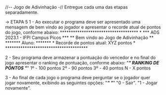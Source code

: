 //-- Jogo de Adivinhação -//
Entregue cada uma das etapas separadamente.

-> ETAPA 5
1 - Ao executar o programa deve ser apresentado uma mensagem de bem vindo ao jogador e apresentar o recorde atual de pontos do jogo, conforme abaixo:
                                    ************************************ *
                                    *** ADS 2023.1 - IFPI Campus Picos ***
                                    ** Bem vindo ao Jogo de Adivinhação **
                                    ******* Aluno: <Nome do aluno> *******
                                    * Recorde de pontos atual: XYZ pontos *
                                    **************************************

2 - Seu programa deve armazenar a pontuação do vencedor e no final do jogo apresentar o ranking de pontuação, conforme abaixo:
"***********************************************************"
                     RANKING DE PONTOS
"***********************************************************"
1º - <NOME> 100 pontos
2º - <NOME> 90 pontos
3º - <NOME> 40 pontos
N - <NOME> X pontos

3 - Ao final de cada jogo o programa deve perguntar se o jogador quer jogar novamente, exibindo as seguintes opções:
"***********************************************************"
"***********************************************************"
"0 - Sair".
"1 - Jogar novamente".